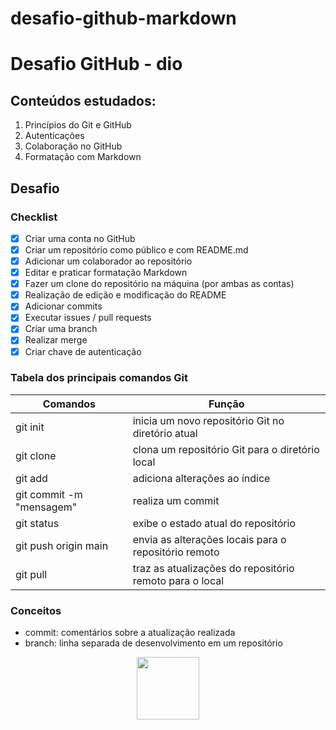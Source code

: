 # desafio-github-markdown

# Desafio GitHub - dio

## Conteúdos estudados:

1. Princípios do Git e GitHub
2. Autenticações
3. Colaboração no GitHub
4. Formatação com Markdown

## Desafio
### Checklist

- [X] Criar uma conta no GitHub 
- [X] Criar um repositório como público e com README.md 
- [X] Adicionar um colaborador ao repositório
- [X] Editar e praticar formatação Markdown
- [X] Fazer um clone do repositório na máquina (por ambas as contas)
- [X] Realização de edição e modificação do README
- [X] Adicionar commits
- [X] Executar issues / pull requests
- [X] Criar uma branch
- [X] Realizar merge
- [X] Criar chave de autenticação

### Tabela dos principais comandos Git

|Comandos|Função|
|--------|------|
|git init|inicia um novo repositório Git no diretório atual|
|git clone|clona um repositório Git para o diretório local|
|git add|adiciona alterações ao índice|
|git commit -m "mensagem"|realiza um commit|
|git status|exibe o estado atual do repositório|
|git push origin main|envia as alterações locais para o repositório remoto|
|git pull|traz as atualizações do repositório remoto para o local|

### Conceitos

- commit: comentários sobre a atualização realizada
- branch: linha separada de desenvolvimento em um repositório

<p align="center"><img src="https://cdn.awsli.com.br/299/299243/arquivos/einstein%201.jpg" width="100px"></p>
